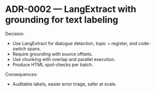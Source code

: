 # ADR-0002 — LangExtract with grounding for text labeling

Decision:
- Use LangExtract for dialogue detection, topic + register, and code-switch spans.
- Require grounding with source offsets.
- Use chunking with overlap and parallel execution.
- Produce HTML spot-checks per batch.

Consequences:
- Auditable labels, easier error triage, safer at scale.
